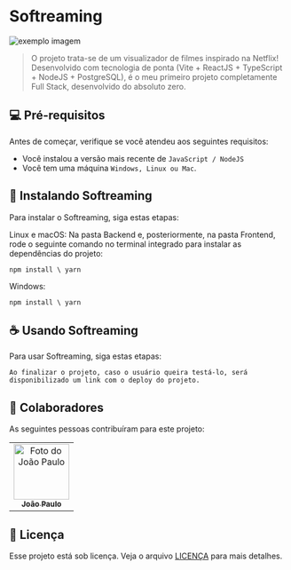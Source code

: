 # Softreaming

<img src="https://i.ibb.co/DGX0dNh/exemplo-image.jpg" alt="exemplo imagem">

> O projeto trata-se de um visualizador de filmes inspirado na Netflix! Desenvolvido com tecnologia de ponta (Vite + ReactJS + TypeScript + NodeJS + PostgreSQL), é o meu primeiro projeto completamente Full Stack, desenvolvido do absoluto zero.

## 💻 Pré-requisitos

Antes de começar, verifique se você atendeu aos seguintes requisitos:
* Você instalou a versão mais recente de `JavaScript / NodeJS`
* Você tem uma máquina `Windows, Linux ou Mac`.

## 🚀 Instalando Softreaming

Para instalar o Softreaming, siga estas etapas:

Linux e macOS: Na pasta Backend e, posteriormente, na pasta Frontend, rode o seguinte comando no terminal integrado para instalar as dependências do projeto:
```
npm install \ yarn 
```

Windows:
```
npm install \ yarn 
```

## ☕ Usando Softreaming

Para usar Softreaming, siga estas etapas:

```
Ao finalizar o projeto, caso o usuário queira testá-lo, será disponibilizado um link com o deploy do projeto.
```

## 🤝 Colaboradores

As seguintes pessoas contribuíram para este projeto:

<table>
  <tr>
    <td align="center">
      <a href="#">
        <img src="https://avatars.githubusercontent.com/u/95300143?s=400&v=4" width="100px;" alt="Foto do João Paulo"/><br>
        <sub>
          <b>João Paulo</b>
        </sub>
      </a>
    </td>
</table>


## 📝 Licença

Esse projeto está sob licença. Veja o arquivo [LICENÇA](https://github.com/jpcchaves/softreaming/blob/master/LICENSE) para mais detalhes.
